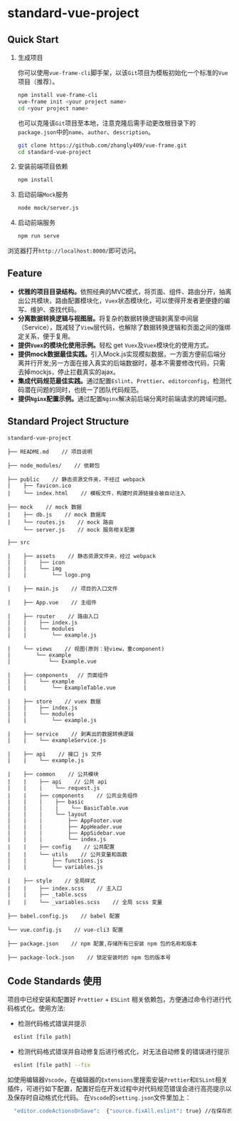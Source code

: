 # standard-vue-project

## Quick Start

1. 生成项目

    你可以使用`vue-frame-cli`脚手架，以该`Git`项目为模板初始化一个标准的`Vue`项目（推荐）。

    ```bash
    npm install vue-frame-cli
    vue-frame init <your project name>
    cd <your project name>
    ```

    也可以克隆该`Git`项目至本地，注意克隆后需手动更改根目录下的`package.json`中的`name`、`author`、`description`。

    ```bash
    git clone https://github.com/zhangly409/vue-frame.git
    cd standard-vue-project
    ```

2. 安装前端项目依赖

    ```bash
    npm install
    ```

3. 启动前端`Mock`服务

    ``` bash
    node mock/server.js
    ```

4. 启动前端服务

    ```bash
    npm run serve
    ```

浏览器打开`http://localhost:8000/`即可访问。

## Feature

- <strong>优雅的项目目录结构。</strong>依照经典的MVC模式，将页面、组件、路由分开，抽离出公共模块，路由配置模块化，`Vuex`状态模块化，可以使得开发者更便捷的编写、维护、查找代码。
- <strong>分离数据转换逻辑与视图层。</strong>将复杂的数据转换逻辑剥离至中间层（Service），既减轻了`View`层代码，也解除了数据转换逻辑和页面之间的强绑定关系，便于复用。
- <strong>提供`Vuex`的模块化使用示例。</strong>轻松 get `Vuex`及`Vuex`模块化的使用方式。
- <strong>提供mock数据最佳实践。</strong>引入Mock.js实现模拟数据，一方面方便前后端分离并行开发;另一方面在接入真实的后端数据时，基本不需要修改代码，只需去掉mockjs，停止拦截真实的ajax。
- <strong>集成代码规范最佳实践。</strong>通过配置`Eslint`、`Prettier`、`editorconfig`，检测代码潜在问题的同时，也统一了团队代码规范。
- <strong>提供`Nginx`配置示例。</strong>通过配置`Nginx`解决前后端分离时前端请求的跨域问题。

## Standard Project Structure

```
standard-vue-project

├── README.md    // 项目说明

├── node_modules/    // 依赖包

├── public    // 静态资源文件夹，不经过 webpack
|    ├── favicon.ico
|    └── index.html    // 模板文件，构建时资源链接会被自动注入

├── mock    // mock 数据
|    ├── db.js    // mock 数据库
|    └── routes.js    // mock 路由
     └── server.js    // mock 服务相关配置

├── src

|    ├── assets    // 静态资源文件夹，经过 webpack
|    |    ├── icon
|    |    └── img
|    |        └── logo.png

|    ├── main.js    // 项目的入口文件

|    ├── App.vue    // 主组件

|    ├── router    // 路由入口
|    |    ├── index.js
|    |    └── modules
|    |        └── example.js

|    └── views    // 视图(原则：轻view，重component)
|        └── example
|            └── Example.vue

|    ├── components   // 页面组件
|    |    └── example
|    |        └── ExampleTable.vue

|    ├── store    // vuex 数据
|    |    ├── index.js
|    |    └── modules
|    |        └── example.js

|    ├── service    // 剥离出的数据转换逻辑
|    |    └── exampleService.js

|    ├── api    // 接口 js 文件
|    |    └── example.js

|    ├── common    // 公共模块
|    |    ├── api    // 公共 api
|    |    |    └── request.js
|    |    ├── components    // 公共业务组件
|    |    |    ├── basic
|    |    |    |    └── BasicTable.vue
|    |    |    └── layout
|    |    |        ├── AppFooter.vue
|    |    |        ├── AppHeader.vue
|    |    |        ├── AppSidebar.vue
|    |    |        └── index.js
|    |    ├── config    // 公共配置
|    |    └── utils    // 公共变量和函数
|    |        ├── functions.js
|    |        └── variables.js

|    ├── style    // 全局样式
|    |    ├── index.scss    // 主入口
|    |    ├── _table.scss
|    |    └── _variables.scss    // 全局 scss 变量

├── babel.config.js    // babel 配置

└── vue.config.js    // vue-cli3 配置

├── package.json    // npm 配置,存储所有已安装 npm 包的名称和版本

├── package-lock.json    // 锁定安装时的 npm 包的版本号

```

## Code Standards 使用

项目中已经安装和配置好 `Prettier` + `ESLint` 相关依赖包，方便通过命令行进行代码格式化。使用方法:

- 检测代码格式错误并提示

```bash
  eslint [file path]
```

- 检测代码格式错误并自动修复后进行格式化，对无法自动修复的错误进行提示

```bash
  eslint [file path] --fix
```

如使用编辑器`Vscode`，在编辑器的`Extensions`里搜索安装`Prettier`和`ESLint`相关插件，可进行如下配置，配置好后在开发过程中对代码规范错误会进行高亮提示以及保存时自动格式化代码。
在`Vscode`的`setting.json`文件里加上：
```bash
  "editor.codeActionsOnSave":  {"source.fixAll.eslint": true} //在保存的时候利用eslintrc.js里定义的规则自动格式化代码
```
